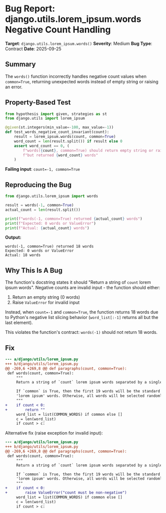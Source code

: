 # Bug Report: django.utils.lorem_ipsum.words Negative Count Handling

**Target**: `django.utils.lorem_ipsum.words()`
**Severity**: Medium
**Bug Type**: Contract
**Date**: 2025-09-25

## Summary

The `words()` function incorrectly handles negative count values when `common=True`, returning unexpected words instead of empty string or raising an error.

## Property-Based Test

```python
from hypothesis import given, strategies as st
from django.utils import lorem_ipsum

@given(st.integers(min_value=-100, max_value=-1))
def test_words_negative_count_invariant(count):
    result = lorem_ipsum.words(count, common=True)
    word_count = len(result.split()) if result else 0
    assert word_count == 0, (
        f"words({count}, common=True) should return empty string or raise ValueError, "
        f"but returned {word_count} words"
    )
```

**Failing input**: `count=-1, common=True`

## Reproducing the Bug

```python
from django.utils.lorem_ipsum import words

result = words(-1, common=True)
actual_count = len(result.split())

print(f"words(-1, common=True) returned {actual_count} words")
print(f"Expected: 0 words or ValueError")
print(f"Actual: {actual_count} words")
```

**Output:**
```
words(-1, common=True) returned 18 words
Expected: 0 words or ValueError
Actual: 18 words
```

## Why This Is A Bug

The function's docstring states it should "Return a string of `count` lorem ipsum words". Negative counts are invalid input - the function should either:
1. Return an empty string (0 words)
2. Raise `ValueError` for invalid input

Instead, when `count=-1` and `common=True`, the function returns 18 words due to Python's negative list slicing behavior (`word_list[:-1]` returns all but the last element).

This violates the function's contract: `words(-1)` should not return 18 words.

## Fix

```diff
--- a/django/utils/lorem_ipsum.py
+++ b/django/utils/lorem_ipsum.py
@@ -269,6 +269,8 @@ def paragraphs(count, common=True):
 def words(count, common=True):
     """
     Return a string of `count` lorem ipsum words separated by a single space.

     If `common` is True, then the first 19 words will be the standard
     'lorem ipsum' words. Otherwise, all words will be selected randomly.
     """
+    if count < 0:
+        return ""
     word_list = list(COMMON_WORDS) if common else []
     c = len(word_list)
     if count > c:
```

Alternative fix (raise exception for invalid input):

```diff
--- a/django/utils/lorem_ipsum.py
+++ b/django/utils/lorem_ipsum.py
@@ -269,6 +269,8 @@ def paragraphs(count, common=True):
 def words(count, common=True):
     """
     Return a string of `count` lorem ipsum words separated by a single space.

     If `common` is True, then the first 19 words will be the standard
     'lorem ipsum' words. Otherwise, all words will be selected randomly.
     """
+    if count < 0:
+        raise ValueError("count must be non-negative")
     word_list = list(COMMON_WORDS) if common else []
     c = len(word_list)
     if count > c:
```